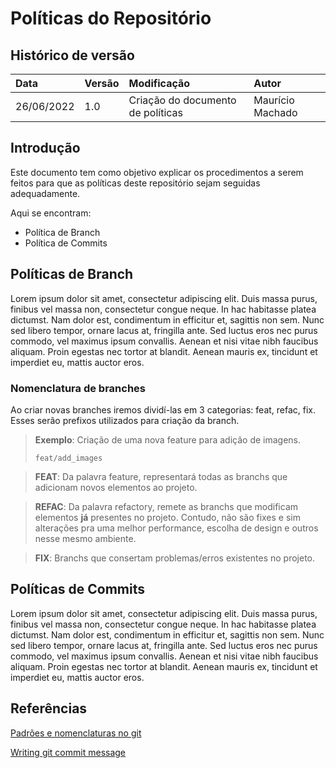 # Políticas do Repositório

## Histórico de versão

| Data       | Versão | Modificação                       | Autor            |
| :--------- | :----- | :-------------------------------- | :--------------- |
| 26/06/2022 | 1.0    | Criação do documento de políticas | Maurício Machado |

## Introdução

Este documento tem como objetivo explicar os procedimentos a serem feitos para que as políticas deste repositório sejam seguidas adequadamente.

Aqui se encontram:

- Política de Branch
- Política de Commits

## Políticas de Branch

Lorem ipsum dolor sit amet, consectetur adipiscing elit. Duis massa purus, finibus vel massa non, consectetur congue neque. In hac habitasse platea dictumst. Nam dolor est, condimentum in efficitur et, sagittis non sem. Nunc sed libero tempor, ornare lacus at, fringilla ante. Sed luctus eros nec purus commodo, vel maximus ipsum convallis. Aenean et nisi vitae nibh faucibus aliquam. Proin egestas nec tortor at blandit. Aenean mauris ex, tincidunt et imperdiet eu, mattis auctor eros.

### Nomenclatura de branches

Ao criar novas branches iremos dividí-las em 3 categorias: feat, refac, fix. Esses serão prefixos utilizados para criação da branch.

> **Exemplo**: Criação de uma nova feature para adição de imagens. <pre><code>feat/add_images</code></pre>

> **FEAT**: Da palavra feature, representará todas as branchs que adicionam novos elementos ao projeto.

> **REFAC**: Da palavra refactory, remete as branchs que modificam elementos **já** presentes no projeto. Contudo, não são fixes e sim alterações pra uma melhor performance, escolha de design e outros nesse mesmo ambiente.

> **FIX**: Branchs que consertam problemas/erros existentes no projeto.

## Políticas de Commits

Lorem ipsum dolor sit amet, consectetur adipiscing elit. Duis massa purus, finibus vel massa non, consectetur congue neque. In hac habitasse platea dictumst. Nam dolor est, condimentum in efficitur et, sagittis non sem. Nunc sed libero tempor, ornare lacus at, fringilla ante. Sed luctus eros nec purus commodo, vel maximus ipsum convallis. Aenean et nisi vitae nibh faucibus aliquam. Proin egestas nec tortor at blandit. Aenean mauris ex, tincidunt et imperdiet eu, mattis auctor eros.

## Referências

[Padrões e nomenclaturas no git](https://www.brunodulcetti.com/padroes-e-nomenclaturas-no-git/)

[Writing git commit message](https://365git.tumblr.com/post/3308646748/writing-git-commit-messages)
